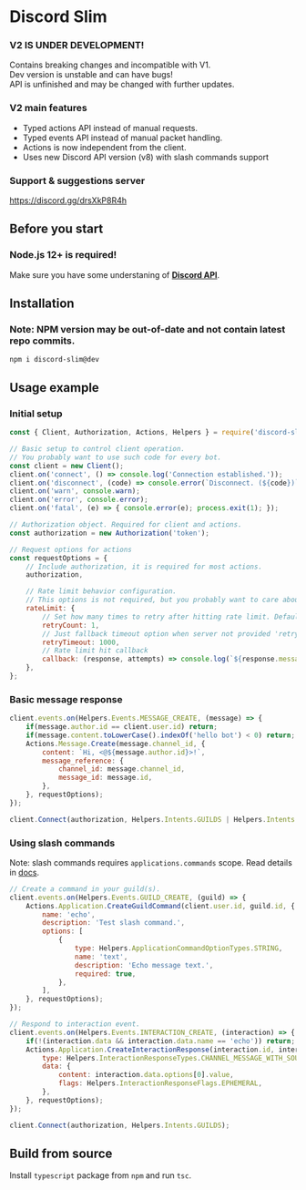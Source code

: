 # Discord Slim
### V2 IS UNDER DEVELOPMENT!  
Contains breaking changes and incompatible with V1.  
Dev version is unstable and can have bugs!  
API is unfinished and may be changed with further updates.  

### V2 main features
- Typed actions API instead of manual requests.  
- Typed events API instead of manual packet handling.  
- Actions is now independent from the client.  
- Uses new Discord API version (v8) with slash commands support

### Support & suggestions server
https://discord.gg/drsXkP8R4h  

## Before you start
### **Node.js** 12+ is required!
Make sure you have some understaning of **[Discord API](https://discordapp.com/developers/docs)**.  

## Installation
### Note: NPM version may be out-of-date and not contain latest repo commits.
```
npm i discord-slim@dev
```

## Usage example
### Initial setup
```js
const { Client, Authorization, Actions, Helpers } = require('discord-slim');

// Basic setup to control client operation.
// You probably want to use such code for every bot.
const client = new Client();
client.on('connect', () => console.log('Connection established.'));
client.on('disconnect', (code) => console.error(`Disconnect. (${code})`));
client.on('warn', console.warn);
client.on('error', console.error);
client.on('fatal', (e) => { console.error(e); process.exit(1); });

// Authorization object. Required for client and actions.
const authorization = new Authorization('token');

// Request options for actions
const requestOptions = {
    // Include authorization, it is required for most actions.
    authorization,

    // Rate limit behavior configuration.
    // This options is not required, but you probably want to care about rate limit.
    rateLimit: {
        // Set how many times to retry after hitting rate limit. Default: 5.
        retryCount: 1,
        // Just fallback timeout option when server not provided 'retry_after' value. Default: 1000 ms.
        retryTimeout: 1000,
        // Rate limit hit callback
        callback: (response, attempts) => console.log(`${response.message} Global: ${response.global}. Cooldown: ${response.retry_after} sec. Attempt: ${attempts}.`),
    },
};
```

### Basic message response
```js
client.events.on(Helpers.Events.MESSAGE_CREATE, (message) => {
    if(message.author.id == client.user.id) return;
    if(message.content.toLowerCase().indexOf('hello bot') < 0) return;
    Actions.Message.Create(message.channel_id, {
        content: `Hi, <@${message.author.id}>!`,
        message_reference: {
            channel_id: message.channel_id,
            message_id: message.id,
        },
    }, requestOptions);
});

client.Connect(authorization, Helpers.Intents.GUILDS | Helpers.Intents.GUILD_MESSAGES);
```

### Using slash commands
Note: slash commands requires `applications.commands` scope. Read details in [docs](https://discord.com/developers/docs/interactions/slash-commands).  
```js
// Create a command in your guild(s).
client.events.on(Helpers.Events.GUILD_CREATE, (guild) => {
    Actions.Application.CreateGuildCommand(client.user.id, guild.id, {
        name: 'echo',
        description: 'Test slash command.',
        options: [
            {
                type: Helpers.ApplicationCommandOptionTypes.STRING,
                name: 'text',
                description: 'Echo message text.',
                required: true,
            },
        ],
    }, requestOptions);
});

// Respond to interaction event.
client.events.on(Helpers.Events.INTERACTION_CREATE, (interaction) => {
    if(!(interaction.data && interaction.data.name == 'echo')) return;
    Actions.Application.CreateInteractionResponse(interaction.id, interaction.token, {
        type: Helpers.InteractionResponseTypes.CHANNEL_MESSAGE_WITH_SOURCE,
        data: {
            content: interaction.data.options[0].value,
            flags: Helpers.InteractionResponseFlags.EPHEMERAL,
        },
    }, requestOptions);
});

client.Connect(authorization, Helpers.Intents.GUILDS);
```

## Build from source
Install `typescript` package from `npm` and run `tsc`.  
